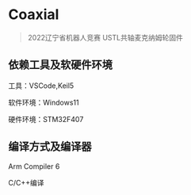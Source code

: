 # Coaxial

> 2022辽宁省机器人竞赛 USTL共轴麦克纳姆轮固件

## 依赖工具及软硬件环境

工具：VSCode,Keil5

软件环境：Windows11

硬件环境：STM32F407

## 编译方式及编译器

Arm Compiler 6

C/C++编译

